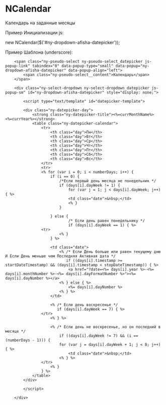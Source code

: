 NCalendar
=========

Календарь на заданные месяцы

Пример Инициализации js:

new NCalendar($('#ny-dropdown-afisha-datepicker'));

Пример Шаблона (underscore):

<!-- Calendar -->
        <span class="ny-pseudo-select ny-pseudo-select_datepicker js-popup-link" tabindex="0" data-popup-type="small" data-popup="ny-dropdown-afisha-datepicker" data-popup-align="left">
            <span class="ny-pseudo-select__content">Календарь</span>
        </span>

        <div class="ny-select-dropdown ny-select-dropdown_datepicker js-popup-sm" id="ny-dropdown-afisha-datepicker" style="display: none;">

            <script type="text/template" id="datepicker-template">

            <div class="ny-datepicker-day">
                <strong class="ny-datepicker-title"><%=currMonthName%> <%=currYear%></strong>
                <table class="ny-datepicker-calendar">
                    <tr>
                        <th class="day">Пн</th>
                        <th class="day">Вт</th>
                        <th class="day">Ср</th>
                        <th class="day">Чт</th>
                        <th class="day">Пт</th>
                        <th class="day">Сб</th>
                        <th class="day">Вс</th>
                    </tr>
                    <tr>
                    <% for (var i = 0; i < numberDays; i++) {
                        if (i == 0) {
                            /*Если первый день месяца не понедельник */
                            if (days[i].dayWeek != 1) {
                                for (var j = 1; j < days[i].dayWeek; j++) { %>
                                <td class="date">&nbsp;</td>
                                <% }
                            }

                        } else {
                                /* Если день равен понедельнику */
                                if (days[i].dayWeek == 1) { %>
                    <tr>
                            <% }
                        } %>

                        <td class="date">
                            <% /* Если День больше или равен текущему дню И Если День меньше чем Последняя Активная дата */
                               if ((days[i].timestamp >= startDateTimestamp) && (days[i].timestamp < stopDateTimestamp)) { %>
                                <a href="?date=<%= days[i].year %>-<%= days[i].monthNumber %>-<%= days[i].dayFormatNumber %>"><%= days[i].dayNumber %></a>
                            <% } else { %>
                                <%= days[i].dayNumber %>
                            <% } %>
                        </td>

                        <% /* Если день воскресенье */
                           if (days[i].dayWeek == 7) { %>
                    </tr>
                        <% } %>

                        <% /* Если день не воскресенье, но он последний в месяце */
                            if ((days[i].dayWeek != 7) && (i == (numberDays - 1))) {
                            for (var j = days[i].dayWeek + 1; j < 8; j++) { %>
                                <td class="date">&nbsp;</td>
                            <% } %>
                    </tr>
                        <% }
                    } %>
                </table>
            </div>

            </script>

        </div>
  <!-- /Calendar -->
